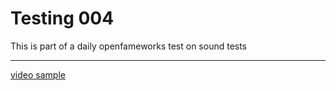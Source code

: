 #  Testing 004

This is part of a daily openfameworks test on sound tests 
___________________________


[video sample](https://youtu.be/dP-ay9_CSIA)
